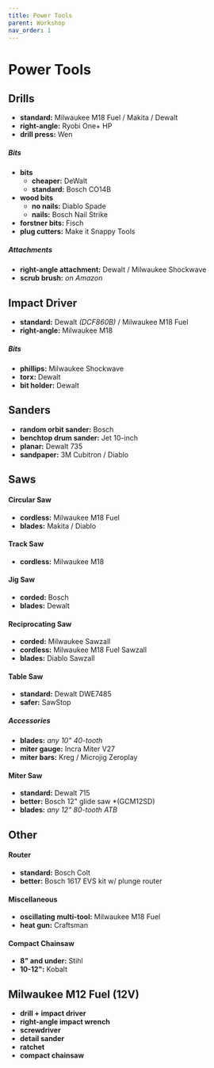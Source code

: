 ```yaml
---
title: Power Tools
parent: Workshop
nav_order: 1
---
```

# Power Tools

## Drills

- **standard:** Milwaukee M18 Fuel / Makita / Dewalt
- **right-angle:** Ryobi One+ HP
- **drill press:** Wen

##### Bits

- **bits** 
	- **cheaper:** DeWalt
	- **standard:** Bosch CO14B
- **wood bits** 
	- **no nails:** Diablo Spade
	- **nails:** Bosch Nail Strike
- **forstner bits:** Fisch
- **plug cutters:** Make it Snappy Tools

##### Attachments

- **right-angle attachment:** Dewalt / Milwaukee Shockwave
- **scrub brush:** *on Amazon*

## Impact Driver

- **standard:** Dewalt *(DCF860B)* / Milwaukee M18 Fuel
- **right-angle:** Milwaukee M18

##### Bits

- **phillips:** Milwaukee Shockwave
- **torx:** Dewalt
- **bit holder:** Dewalt

## Sanders

- **random orbit sander:** Bosch
- **benchtop drum sander:** Jet 10-inch
- **planar:** Dewalt 735
- **sandpaper:** 3M Cubitron / Diablo

## Saws

#### Circular Saw

- **cordless:** Milwaukee M18 Fuel
- **blades:** Makita / Diablo

#### Track Saw

- **cordless:** Milwaukee M18

#### Jig Saw

- **corded:** Bosch
- **blades:** Dewalt

#### Reciprocating Saw
 
- **corded:** Milwaukee Sawzall
- **cordless:** Milwaukee M18 Fuel Sawzall
- **blades:** Diablo Sawzall

#### Table Saw

- **standard:** Dewalt DWE7485
- **safer:** SawStop

##### Accessories

- **blades:** *any 10" 40-tooth*
- **miter gauge:** Incra Miter V27
- **miter bars:** Kreg / Microjig Zeroplay

#### Miter Saw

- **standard:** Dewalt 715
- **better:** Bosch 12" glide saw *(GCM12SD)
- **blades:** *any 12" 80-tooth ATB*

## Other

#### Router

- **standard:** Bosch Colt
- **better:** Bosch 1617 EVS kit w/ plunge router

#### Miscellaneous

- **oscillating multi-tool:** Milwaukee M18 Fuel
- **heat gun:** Craftsman

#### Compact Chainsaw

- **8" and under:** Stihl
- **10-12":** Kobalt

## Milwaukee M12 Fuel (12V)

- **drill + impact driver** 
- **right-angle impact wrench** 
- **screwdriver** 
- **detail sander** 
- **ratchet**
- **compact chainsaw** 
